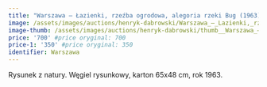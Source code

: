 ```yaml
---
title: "Warszawa – Łazienki, rzeźba ogrodowa, alegoria rzeki Bug (1963)"
image: /assets/images/auctions/henryk-dabrowski/Warszawa_–_Lazienki,_rzezba_ogrodowa,_alegoria_rzeki_Bug_(1963).jpg
image-thumb: /assets/images/auctions/henryk-dabrowski/thumb__Warszawa_–_Lazienki,_rzezba_ogrodowa,_alegoria_rzeki_Bug_(1963).jpg
price: '700' #price oryginal: 700
price-1: '350' #price oryginal: 350
identifier: Warszawa
---
```


Rysunek z natury. Węgiel rysunkowy, karton 65x48 cm, rok 1963.